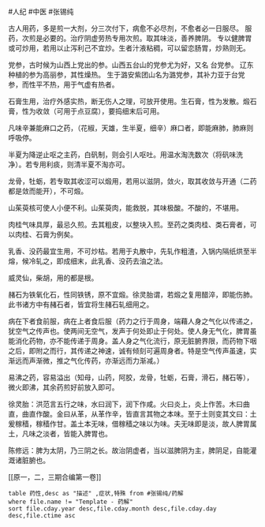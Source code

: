 #人纪 #中医 #张锡纯 


古人用药，多是煎一大剂，分三次付下，病愈不必尽剂，不愈者必一日服尽。
服药，次煎是必要的。治疗阴虚劳热专用次煎。取其味淡，善养脾阴。
专以健脾胃或可炒用，若用以止泻利己不宜炒。生者汁液粘稠，可以留恋肠胃，炒熟则无。

党参，古时候为山西上党出的参。山西五台山的党参尤为好，又名 台党参。
辽东种植的参为高丽参，其性燥热。
生于潞安紫团山名为潞党参，其补力亚于台党参，而性平不热，用于气虚有热者。

石膏生用，治疗外感实热，断无伤人之理，可放开使用。生石膏，性为发散。煅石膏，性为收敛（可用于点豆腐），要捣细末后可用。


凡味辛兼能麻口之药，（花椒，天雄，生半夏，细辛）麻口者，即能麻肺，肺麻则呼吸停。


半夏为降逆止呕之主药，白矾制，则会引人呕吐。用温水淘洗数次（将矾味洗净）。若专用利痰，则清半夏不淘亦可。

龙骨，牡蛎，若专取其收涩可以煅用，若用以滋阴，敛火，取其收敛与开通（二药都是敛而能开），不可煅。

山茱萸核可使人小便不利。山茱萸肉，能救脱，其味极酸。不酸的，不堪用。

肉桂气味具厚，最忌久煎。去其粗皮，以整块入煎。至药之类肉桂、类石膏者，可以肉桂、石膏为例矣。

乳香、没药最宜生用，不可炒枯。若用于丸散中，先轧作粗渣，入锅内隔纸烘至半熔，候冷轧之，即成细末，此乳香、没药去油之法。

威灵仙，柴胡，用的都是根。

赭石为铁氧化石，性同铁锈，原不宜煅。徐灵胎谓，若煅之复用醋淬，即能伤肺。此书诸方中有赭石者，皆宜将生赭石轧细用之。

病在下者食前服，病在上者食后服（药力之行于周身，端藉人身之气化以传递之，犹空气之传声也。使两间无空气，发声于何处即止于何处。使人身无气化，脾胃虽能消化药物，亦不能传递于周身。盖人身之气化流行，原无脏腑界限，而药物下咽之后，即附之而行，其传递之神速，诚有倾刻可遍周身者。特是空气传声虽速，实渐远而声渐微，推之气化传药，亦渐远而力渐减。）

易沸之药，容易溢出（知母，山药，阿胶，龙骨，牡蛎，石膏，滑石，赭石等），微火即沸，其余药煎好前放入即可。



徐灵胎：洪范言五行之味，水曰润下，润下作咸。火曰炎上，炎上作苦。木曰曲直，曲直作酸。金曰从革，从革作辛，皆直言其物之本味。至于土则变其文曰：土爰稼穑，稼穑作甘。盖土本无味，借稼穑之味以为味。夫无味即是淡，故人脾胃属土，凡味之淡者，皆能入脾胃也。

陈修远：脾为太阴，乃三阴之长。故治阴虚者，当以滋脾阴为主，脾阴足，自能灌溉诸脏腑也。


[[原一，二，三期合编第一卷]]



```dataview
table 药性,desc as "描述" ,症状,特殊 from #张锡纯/药解  
where file.name != "Template - 药解"
sort file.cday.year desc,file.cday.month desc,file.cday.day desc,file.ctime asc
```

















